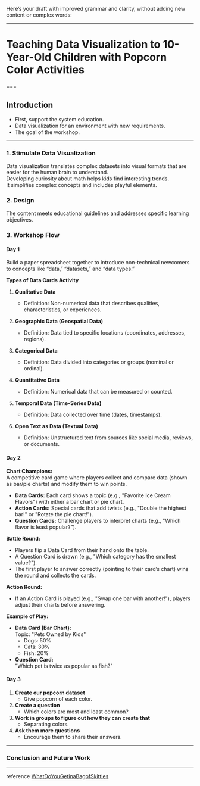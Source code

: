 Here’s your draft with improved grammar and clarity, without adding new content or complex words:

---  
# Teaching Data Visualization to 10-Year-Old Children with Popcorn Color Activities  
===  

## Introduction  
- First, support the system education.  
- Data visualization for an environment with new requirements.  
- The goal of the workshop.  

---  

### 1. Stimulate Data Visualization  
Data visualization translates complex datasets into visual formats that are easier for the human brain to understand.  
Developing curiosity about math helps kids find interesting trends.  
It simplifies complex concepts and includes playful elements.  

### 2. Design  
The content meets educational guidelines and addresses specific learning objectives.  

### 3. Workshop Flow  

#### **Day 1**  
Build a paper spreadsheet together to introduce non-technical newcomers to concepts like “data,” “datasets,” and “data types.”  

**Types of Data Cards Activity**  
1. **Qualitative Data**  
   - Definition: Non-numerical data that describes qualities, characteristics, or experiences.  

2. **Geographic Data (Geospatial Data)**  
   - Definition: Data tied to specific locations (coordinates, addresses, regions).  

3. **Categorical Data**  
   - Definition: Data divided into categories or groups (nominal or ordinal).  

4. **Quantitative Data**  
   - Definition: Numerical data that can be measured or counted.  

5. **Temporal Data (Time-Series Data)**  
   - Definition: Data collected over time (dates, timestamps).  

6. **Open Text as Data (Textual Data)**  
   - Definition: Unstructured text from sources like social media, reviews, or documents.  

#### **Day 2**  
**Chart Champions:**  
A competitive card game where players collect and compare data (shown as bar/pie charts) and modify them to win points.  

- **Data Cards:** Each card shows a topic (e.g., "Favorite Ice Cream Flavors") with either a bar chart or pie chart.  
- **Action Cards:** Special cards that add twists (e.g., "Double the highest bar!" or "Rotate the pie chart!").  
- **Question Cards:** Challenge players to interpret charts (e.g., "Which flavor is least popular?").  

**Battle Round:**  
- Players flip a Data Card from their hand onto the table.  
- A Question Card is drawn (e.g., "Which category has the smallest value?").  
- The first player to answer correctly (pointing to their card’s chart) wins the round and collects the cards.  

**Action Round:**  
- If an Action Card is played (e.g., "Swap one bar with another!"), players adjust their charts before answering.  

**Example of Play:**  
- **Data Card (Bar Chart):**  
  Topic: "Pets Owned by Kids"  
  - Dogs: 50%  
  - Cats: 30%  
  - Fish: 20%  
- **Question Card:**  
  "Which pet is twice as popular as fish?"  

#### **Day 3**  
1. **Create our popcorn dataset**  
   - Give popcorn of each color.  
2. **Create a question**  
   - Which colors are most and least common?  
3. **Work in groups to figure out how they can create that**  
   - Separating colors.  
4. **Ask them more questions**  
   - Encourage them to share their answers.  

---  
### Conclusion and Future Work  
--- 
reference
[WhatDoYouGetinaBagofSkittles](https://public.tableau.com/app/profile/redraider2k/viz/WhatDoYouGetinaBagofSkittles/ExampleDashboard)

